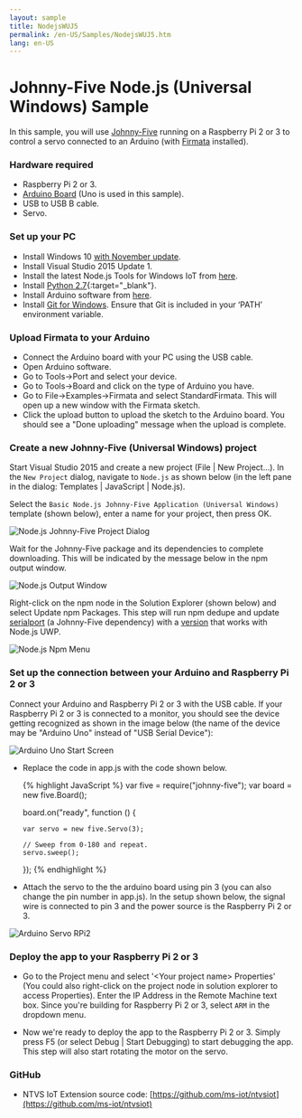 ```yaml
---
layout: sample
title: NodejsWUJ5
permalink: /en-US/Samples/NodejsWUJ5.htm
lang: en-US
---
```


# Johnny-Five Node.js (Universal Windows) Sample



In this sample, you will use [Johnny-Five](https://www.npmjs.com/package/johnny-five) running on a Raspberry Pi 2 or 3 to control a servo connected to an Arduino (with [Firmata](https://www.npmjs.com/package/firmata) installed).


### Hardware required
* Raspberry Pi 2 or 3.
* [Arduino Board](https://www.arduino.cc/en/main/products) (Uno is used in this sample).
* USB to USB B cable.
* Servo.


### Set up your PC
* Install Windows 10 [with November update](http://windows.microsoft.com/en-us/windows-10/windows-update-faq).
* Install Visual Studio 2015 Update 1.
* Install the latest Node.js Tools for Windows IoT from [here](http://aka.ms/ntvsiotlatest).
* Install [Python 2.7](https://www.python.org/downloads/){:target="_blank"}.
* Install Arduino software from [here](https://www.arduino.cc/en/Main/Software).
* Install [Git for Windows](http://git-scm.com/download/win). Ensure that Git is included in your ‘PATH’ environment variable.


### Upload Firmata to your Arduino
* Connect the Arduino board with your PC using the USB cable.
* Open Arduino software.
* Go to Tools->Port and select your device.
* Go to Tools->Board and click on the type of Arduino you have.
* Go to File->Examples->Firmata and select StandardFirmata. This will open up a new window with the Firmata sketch.
* Click the upload button to upload the sketch to the Arduino board. You should see a "Done uploading" message when the upload is complete.


### Create a new Johnny-Five (Universal Windows) project
Start Visual Studio 2015 and create a new project (File \| New Project...). In the `New Project` dialog, navigate to `Node.js` as shown below (in the left pane in the dialog: Templates \| JavaScript \| Node.js).

Select the `Basic Node.js Johnny-Five Application (Universal Windows)` template (shown below), enter a name for your project, then press OK.

![Node.js Johnny-Five Project Dialog]({{site.baseurl}}/Resources/images/Nodejs/nodejswuj5-newprojectdialog.png)

Wait for the Johnny-Five package and its dependencies to complete downloading. This will be indicated by the message below in the npm output window.

![Node.js Output Window]({{site.baseurl}}/Resources/images/Nodejs/npm-output-window.png)

Right-click on the npm node in the Solution Explorer (shown below) and select Update npm Packages.
This step will run npm dedupe and update [serialport](https://www.npmjs.com/package/serialport) (a Johnny-Five dependency) with a [version](https://github.com/ms-iot/node-serialport/tree/uwp) that works with Node.js UWP.

![Node.js Npm Menu]({{site.baseurl}}/Resources/images/Nodejs/npm-update-menu.png)


### Set up the connection between your Arduino and Raspberry Pi 2 or 3
Connect your Arduino and Raspberry Pi 2 or 3 with the USB cable. If your Raspberry Pi 2 or 3 is connected to a monitor, 
you should see the device getting recognized as shown in the image below (the name of the device may be "Arduino Uno" instead of "USB Serial Device"):

![Arduino Uno Start Screen]({{site.baseurl}}/Resources/images/Nodejs/arduino-uno-startscreen.png)


* Replace the code in app.js with the code shown below.
  
<UL>
{% highlight JavaScript %}
var five = require("johnny-five");
var board = new five.Board();

board.on("ready", function () {
    
    var servo = new five.Servo(3);
    
    // Sweep from 0-180 and repeat.
    servo.sweep();
});
{% endhighlight %}
</UL>

* Attach the servo to the the arduino board using pin 3 (you can also change the pin number in app.js). In the setup shown below, the signal wire is connected to pin 3 and the power source is the Raspberry Pi 2 or 3.

![Arduino Servo RPi2]({{site.baseurl}}/Resources/images/Nodejs/arduino-servo-rpi2.png)


### Deploy the app to your Raspberry Pi 2 or 3
* Go to the Project menu and select '&lt;Your project name&gt; Properties' (You could also right-click on the project node in solution explorer to access Properties). Enter the IP Address in the Remote Machine text box. Since you're building for Raspberry Pi 2 or 3, select `ARM` in the dropdown menu.

* Now we're ready to deploy the app to the Raspberry Pi 2 or 3. Simply press F5 (or select Debug \| Start Debugging) to start debugging the app. This step will also start rotating the motor on the servo.


### GitHub
* NTVS IoT Extension source code: [https://github.com/ms-iot/ntvsiot](https://github.com/ms-iot/ntvsiot)
